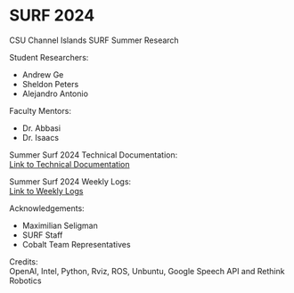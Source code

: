 # SURF 2024
CSU Channel Islands SURF Summer Research <br>

Student Researchers: <br>
- Andrew Ge <br>
- Sheldon Peters <br>
- Alejandro Antonio <br>

Faculty Mentors: <br>
- Dr. Abbasi <br>
- Dr. Isaacs <br>

Summer Surf 2024 Technical Documentation: <br>
[Link to Technical Documentation](https://docs.google.com/document/d/1eSpenHqlkqRHNvWpHtizz2qoFf9gMP56MRsDQyWa9ww/edit?usp=sharing)

Summer Surf 2024 Weekly Logs: <br>
[Link to Weekly Logs](https://docs.google.com/document/d/11LDD7uXjzUDdhyWEG-GR4xDWrnNkQaSV5q-feGGx5Fs/edit?usp=sharing)

Acknowledgements: <br>
- Maximilian Seligman <br>
- SURF Staff <br>
- Cobalt Team Representatives <br>

Credits: <br>
OpenAI, Intel, Python, Rviz, ROS, Unbuntu, Google Speech API and Rethink Robotics
